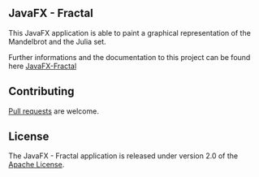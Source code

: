 ## JavaFX - Fractal
This JavaFX application is able to paint a graphical representation of the Mandelbrot
and the Julia set.

Further informations and the documentation to this project can be found here [JavaFX-Fractal][]

## Contributing
[Pull requests][] are welcome.

## License
The JavaFX - Fractal application is released under version 2.0 of the [Apache License][].


[Apache License]: http://www.apache.org/licenses/LICENSE-2.0
[Pull requests]: http://help.github.com/send-pull-requests
[JavaFX-Fractal]: http://www.hameister.org/JavaFX_Fractal.html